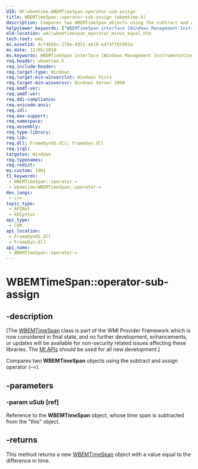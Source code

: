 ```yaml
---
UID: NF:wbemtime.WBEMTimeSpan.operator-sub-assign
title: WBEMTimeSpan::operator-sub-assign (wbemtime.h)
description: Compares two WBEMTimeSpan objects using the subtract and assign operator (�=).
helpviewer_keywords: ["WBEMTimeSpan interface [Windows Management Instrumentation]","operator-= method","WBEMTimeSpan.operator-=","WBEMTimeSpan.operator-sub-assign","WBEMTimeSpan::operator-=","WBEMTimeSpan::operator-sub-assign","_hmm_wbemtimespan_operator_minus_equal","operator-=","operator-= method [Windows Management Instrumentation]","operator-= method [Windows Management Instrumentation]","WBEMTimeSpan interface","wbemtime/WBEMTimeSpan::operator-=","wmi.wbemtimespan_operator_minus_equal"]
old-location: wmi\wbemtimespan_operator_minus_equal.htm
tech.root: wmi
ms.assetid: 4cf466bc-278e-4352-a818-ed74ff65903a
ms.date: 12/05/2018
ms.keywords: WBEMTimeSpan interface [Windows Management Instrumentation],operator-= method, WBEMTimeSpan.operator-=, WBEMTimeSpan.operator-sub-assign, WBEMTimeSpan::operator-=, WBEMTimeSpan::operator-sub-assign, _hmm_wbemtimespan_operator_minus_equal, operator-=, operator-= method [Windows Management Instrumentation], operator-= method [Windows Management Instrumentation],WBEMTimeSpan interface, wbemtime/WBEMTimeSpan::operator-=, wmi.wbemtimespan_operator_minus_equal
req.header: wbemtime.h
req.include-header: 
req.target-type: Windows
req.target-min-winverclnt: Windows Vista
req.target-min-winversvr: Windows Server 2008
req.kmdf-ver: 
req.umdf-ver: 
req.ddi-compliance: 
req.unicode-ansi: 
req.idl: 
req.max-support: 
req.namespace: 
req.assembly: 
req.type-library: 
req.lib: 
req.dll: FrameDynOS.dll; FrameDyn.dll
req.irql: 
targetos: Windows
req.typenames: 
req.redist: 
ms.custom: 19H1
f1_keywords:
 - WBEMTimeSpan::operator-=
 - wbemtime/WBEMTimeSpan::operator-=
dev_langs:
 - c++
topic_type:
 - APIRef
 - kbSyntax
api_type:
 - COM
api_location:
 - FrameDynOS.dll
 - FrameDyn.dll
api_name:
 - WBEMTimeSpan::operator-=
---
```


# WBEMTimeSpan::operator-sub-assign


## -description

<p class="CCE_Message">[The <a href="/windows/desktop/api/wbemtime/nl-wbemtime-wbemtimespan">WBEMTimeSpan</a> class 
    is part of the WMI Provider Framework which is now considered in final state, and no further development, 
    enhancements, or updates will be available for non-security related issues affecting these libraries. The 
    <a href="/previous-versions/windows/desktop/wmi_v2/windows-management-infrastructure">MI APIs</a> should be used for all new 
    development.]

Compares two <b>WBEMTimeSpan</b> objects using the subtract and assign operator (–=).

## -parameters

### -param uSub [ref]

Reference to the <b>WBEMTimeSpan</b> object, whose time span is subtracted from the "this" object.

## -returns

This method returns a new <a href="/windows/desktop/api/wbemtime/nl-wbemtime-wbemtimespan">WBEMTimeSpan</a> object with a value equal to the difference in time.

